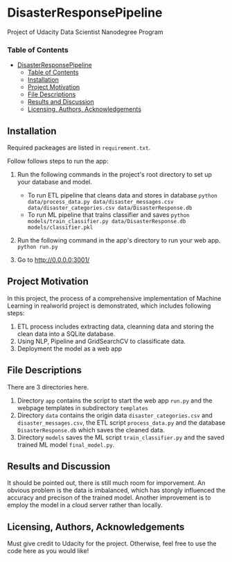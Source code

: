 # DisasterResponsePipeline
Project of  Udacity Data Scientist Nanodegree Program

### Table of Contents

- [DisasterResponsePipeline](#disasterresponsepipeline)
    - [Table of Contents](#table-of-contents)
  - [Installation <a name="installation"></a>](#installation-)
  - [Project Motivation<a name="motivation"></a>](#project-motivation)
  - [File Descriptions <a name="files"></a>](#file-descriptions-)
  - [Results and Discussion<a name="results"></a>](#results-and-discussion)
  - [Licensing, Authors, Acknowledgements<a name="licensing"></a>](#licensing-authors-acknowledgements)

## Installation <a name="installation"></a>

Required packeages are listed in `requirement.txt`. 

Follow follows steps to run the app: 

1. Run the following commands in the project's root directory to set up your database and model.

    - To run ETL pipeline that cleans data and stores in database
        `python data/process_data.py data/disaster_messages.csv data/disaster_categories.csv data/DisasterResponse.db`
    - To run ML pipeline that trains classifier and saves
        `python models/train_classifier.py data/DisasterResponse.db models/classifier.pkl`

2. Run the following command in the app's directory to run your web app.
    `python run.py`

3. Go to http://0.0.0.0:3001/

## Project Motivation<a name="motivation"></a>

In this project, the process of a comprehensive implementation of Machine Learning in realworld project is demonstrated, which includes following steps: 

1. ETL process includes extracting data, cleanning data and storing the clean data into a SQLite database. 
2. Using NLP, Pipeline and GridSearchCV to classificate data. 
3. Deployment the model as a web app


## File Descriptions <a name="files"></a>

There are 3 directories here. 

1. Directory `app` contains the script to start the web app `run.py` and the webpage templates in subdirectory `templates`
2. Directory `data` contains the origin data `disaster_categories.csv` and `disaster_messages.csv`, the ETL script `process_data.py` and the database 
`DisasterResponse.db` which saves the cleaned data. 
3. Directory `models` saves the ML script `train_classifier.py` and the saved trained ML model `final_model.py`.

## Results and Discussion<a name="results"></a>

It should be pointed out, there is still much room for imporvement. An obvious problem is the data is imbalanced, which has stongly influenced the accuracy and precison of the trained model. Another improvement is to employ the model in a cloud server rather than locally. 

## Licensing, Authors, Acknowledgements<a name="licensing"></a>

Must give credit to Udacity for the project. Otherwise, feel free to use the code here as you would like!



